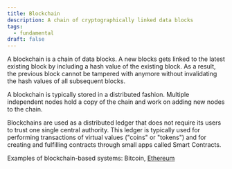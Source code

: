 ```yaml
---
title: Blockchain
description: A chain of cryptographically linked data blocks
tags:
  - fundamental
draft: false
---
```


A blockchain is a chain of data blocks. A new blocks gets linked to the latest existing block by including a hash value of the existing block. As a result, the previous block cannot be tampered with anymore without invalidating the hash values of all subsequent blocks. 

A blockchain is typically stored in a distributed fashion. Multiple independent nodes hold a copy of the chain and work on adding new nodes to the chain. 

Blockchains are used as a distributed ledger that does not require its users to trust one single central authority. This ledger is typically used for performing transactions of virtual values ("coins" or "tokens") and for creating and fulfilling contracts through small apps called Smart Contracts.

Examples of blockchain-based systems: Bitcoin, [Ethereum](ethereum)

